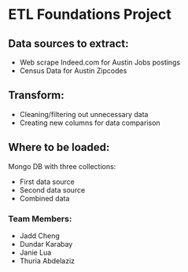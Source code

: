 <h1> ETL Foundations Project </h1>

## Data sources to extract:
* Web scrape Indeed.com for Austin Jobs postings
* Census Data for Austin Zipcodes

## Transform:
* Cleaning/filtering out unnecessary data
* Creating new columns for data comparison

## Where to be loaded:
Mongo DB with three collections:
* First data source
* Second data source
* Combined data

### Team Members:
* Jadd Cheng
* Dundar Karabay
* Janie Lua
* Thuria Abdelaziz
